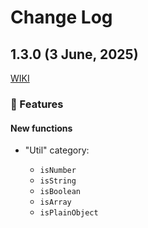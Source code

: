# Change Log

## 1.3.0 (3 June, 2025)

[WIKI](https://github.com/or-temka/shegit/wiki/Changelog#v130)

### 🚀 Features

#### New functions

- "Util" category:

  - `isNumber`
  - `isString`
  - `isBoolean`
  - `isArray`
  - `isPlainObject`
  